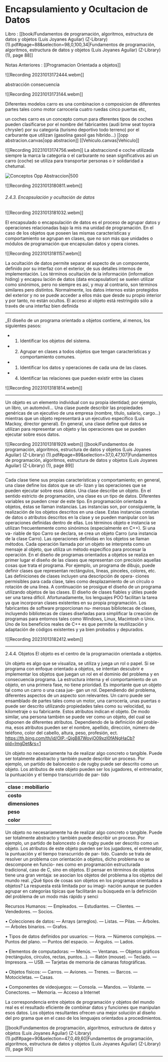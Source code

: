 
# Encapsulamiento y Ocultacion de Datos
Libro : 
[[book/Fundamentos de programación, algoritmos, estructura de datos y objetos (Luis Joyanes Aguilar) (Z-Library) (1).pdf#page=88&selection=98,0,100,34|Fundamentos de programación, algoritmos, estructura de datos y objetos (Luis Joyanes Aguilar) (Z-Library) (1), page 88]]

Notas Anteriores : [[Programacion Orientada a objetos]]



![[Recording 20231013172444.webm]]


abstracción consecuencia

![[Recording 20231013173144.webm]]

Diferentes modelos carro es una combinacion o composicion de diferentes partes tales como motor carroceria cuatro ruedas cinco puertas etc,

un coches carro es un concepto comun para dferentes tipos de coches pueden clasificarse  por el nombre del fabricantes  (audi bmw seat toyora chrysler) por su categoria (turismo deportivo todo terreno) por el carburante que utilizan (gasolina gasoil gas hibrido...)
[[opp abstracion.canvas|opp abstracion]]
[[Vehiculo.canvas|Vehiculo]]

![[Recording 20231013174756.webm]]
La abstracciond e coche utilizada siempre la marca la categoria o  el carburante no sean significativos asi un carro (coche) se utiliza para transportar personas o ir solidaridad a chetumal.



![Conceptos Opp Abstraccion|500](https://cf.ppt-online.org/files1/slide/m/MHWlIa6K5SRrXfY30Viq2ABmCxsnGjL8vetkTzQhZO/slide-8.jpg)

![[Recording 20231013180811.webm]]
###### 2.4.3. Encapsulación y ocultación de datos

![[Recording 20231013181032.webm]]

El encapsulado o encapsulación de datos es el proceso de agrupar datos y operaciones relacionadas bajo la mis ma unidad de programación. En el caso de los objetos que poseen las mismas características y comportamiento se agrupan en clases, que no son más que unidades o módulos de programación que encapsulan datos y opera ciones.

![[Recording 20231013181157.webm]]

La ocultación de datos permite separar el aspecto de un componente, definido por su interfaz con el exterior, de sus detalles internos de implementación. Los términos ocultación de la información (information hiding) y encapsu lación de datos (data encapsulation) se suelen utilizar como sinónimos, pero no siempre es así, y muy al contrario, son términos similares pero distintos. Normalmente, los datos internos están protegidos del exterior y no se puede acceder a ellos más que desde su propio interior y por tanto, no están ocultos. El acceso al objeto está restringido sólo a través de una interfaz bien definida
___
_El diseño de un programa orientado a objetos contiene, al menos, los siguientes pasos:
+ 1. Identificar los objetos del sistema. 
+ 2. Agrupar en clases a todos objetos que tengan características y comportamiento comunes. 
+ 1. Identificar los datos y operaciones de cada una de las clases. 
+ 4. Identificar las relaciones que pueden existir entre las clases

![[Recording 20231013181814.webm]]

---

Un objeto es un elemento individual con su propia identidad; por ejemplo, un libro, un automóvil... Una clase puede describir las propiedades genéricas de un ejecutivo de una empresa (nombre, título, salario, cargo...) mientras que un objeto representará a un ejecutivo específico (Luis Mackoy, director general). En general, una clase define qué datos se utilizan para representar un objeto y las operaciones que se pueden ejecutar sobre esos datos.

![[Recording 20231013181929.webm]]
[[book/Fundamentos de programación, algoritmos, estructura de datos y objetos (Luis Joyanes Aguilar) (Z-Library) (1).pdf#page=89&selection=37,0,47,107|Fundamentos de programación, algoritmos, estructura de datos y objetos (Luis Joyanes Aguilar) (Z-Library) (1), page 89]]

___


Cada clase tiene sus propias características y comportamiento; en general, una clase define los datos que se uti- lizan y las operaciones que se pueden ejecutar sobre esos datos. Una clase describe un objeto. En el sentido estricto de programación, una clase es un tipo de datos. Diferentes variables se pueden crear de este tipo. En programación orientada a objetos, éstas se llaman instancias. Las instancias son, por consiguiente, la realización de los objetos descritos en una clase. Estas instancias constan de datos o atributos descritos en la clase y se pueden manipular con las operaciones definidas dentro de ellas. Los términos objeto e instancia se utilizan frecuentemente como sinónimos (especialmente en C++). Si una va- riable de tipo Carro se declara, se crea un objeto Carro (una instancia de la clase Carro). Las operaciones definidas en los objetos se llaman métodos. Cada operación llamada por un objeto se interpreta como un mensaje al objeto, que utiliza un método específico para procesar la operación. En el diseño de programas orientados a objetos se realiza en primer lugar el diseño de las clases que representan con precisión aquellas cosas que trata el programa. Por ejemplo, un programa de dibujo, puede definir clases que representan rectángulos, líneas, pinceles, colores, etc. Las definiciones de clases incluyen una descripción de opera- ciones permisibles para cada clase, tales como desplazamiento de un círculo o rotación de una línea. A continuación se prosigue el diseño de un programa utilizando objetos de las clases. El diseño de clases fiables y útiles puede ser una tarea difícil. Afortunadamente, los lenguajes POO facilitan la tarea ya que incorporan clases existentes en su propia programación. Los fabricantes de software proporcionan nu- merosas bibliotecas de clases, incluyendo bibliotecas de clases diseñadas para simplificar la creación de programas para entornos tales como Windows, Linux, Macintosh o Unix. Uno de los beneficios reales de C++ es que permite la reutilización y adaptación de códigos existentes y ya bien probados y depurados.


![[Recording 20231013182412.webm]]
___
2.4.4. Objetos El objeto es el centro de la programación orientada a objetos. 

Un objeto es algo que se visualiza, se utiliza y juega un rol o papel. Si se programa con enfoque orientado a objetos, se intentan descubrir e implementar los objetos que juegan un rol en el dominio del problema y en consecuencia programa. La estructura interna y el comportamiento de un objeto, en una primera fase, no tiene prioridad. Es importante que un objeto tal como un carro o una casa jue- gan un rol. Dependiendo del problema, diferentes aspectos de un aspecto son relevantes. Un carro puede ser ensamblado de partes tales como un motor, una carrocería, unas puertas o puede ser descrito utilizando propiedades tales como su velocidad, su kilometraje o su fabricante. Estos atributos indican el objeto. De modo similar, una persona también se puede ver como un objeto, del cual se disponen de diferentes atributos. Dependiendo de la definición del proble- ma, esos atributos pueden ser el nombre, apellido, dirección, número de teléfono, color del cabello, altura, peso, profesión, ect.
https://th.bing.com/th/id/OIP.-QjgB87WovjO09xzI0fANgHaCb?pid=ImgDet&rs=1

Un objeto no necesariamente ha de realizar algo concreto o tangible. Puede ser totalmente abstracto y también puede describir un proceso. Por ejemplo, un partido de baloncesto o de rugby puede ser descrito como un objeto. Los atributos de este objeto pueden ser los jugadores, el entrenador, la puntuación y el tiempo transcurrido de par- tido

| **clase : mobiliario** |
|------------------------|
| **costo**              |
| **dimensiones**        |
| **peso**               |
| **color**              |
Un objeto no necesariamente ha de realizar algo concreto o tangible. Puede ser totalmente abstracto y también puede describir un proceso. Por ejemplo, un partido de baloncesto o de rugby puede ser descrito como un objeto. Los atributos de este objeto pueden ser los jugadores, el entrenador, la puntuación y el tiempo transcurrido de par- tido. Cuando se trata de resolver un problema con orientación a objetos, dicho problema no se descompone en funcio- nes como en programación estructurada tradicional, caso de C, sino en objetos. El pensar en términos de objetos tiene una gran ventaja: se asocian los objetos del problema a los objetos del mundo real. ¿Qué tipos de cosas son objetos en los programas orientados a objetos? La respuesta está limitada por su imagi- nación aunque se pueden agrupar en categorías típicas que facilitarán su búsqueda en la definición del problema de un modo más rápido y senci

 Recursos Humanos: 
 — Empleados. 
 — Estudiantes. 
 — Clientes. 
 — Vendedores. 
 — Socios. 
 
 • Colecciones de datos: 
 — Arrays (arreglos). 
 — Listas. 
 — Pilas. 
 — Árboles. 
 — Árboles binarios. 
 — Grafos.
 
  • Tipos de datos definidos por usuarios:
   — Hora.
    — Números complejos. 
    — Puntos del plano.
 — Puntos del espacio.
    — Ángulos.
       — Lados. 
 
 • Elementos de computadoras: 
 — Menús. 
 — Ventanas. 
 — Objetos gráficos (rectángulos, círculos, rectas, puntos...). 
 — Ratón (mouse). 
 — Teclado. 
 — Impresora. 
 — USB. 
 — Tarjetas de memoria de cámaras fotográficas. 
 
 • Objetos físicos: 
 — Carros. 
 — Aviones. 
 — Trenes.
  — Barcos. 
  — Motocicletas. 
  — Casas. 
  
  • Componentes de videojuegos: 
  — Consola. 
  — Mandos. 
  — Volante. 
  — Conectores. 
  — Memoria. 
  — Acceso a Internet
  
La correspondencia entre objetos de programación y objetos del mundo real es el resultado eficiente de combinar datos y funciones que manipulan esos datos. Los objetos resultantes ofrecen una mejor solución al diseño del pro grama que en el caso de los lenguajes orientados a procedimientos.

[[book/Fundamentos de programación, algoritmos, estructura de datos y objetos (Luis Joyanes Aguilar) (Z-Library) (1).pdf#page=90&selection=47,0,49,60|Fundamentos de programación, algoritmos, estructura de datos y objetos (Luis Joyanes Aguilar) (Z-Library) (1), page 90]]
___
